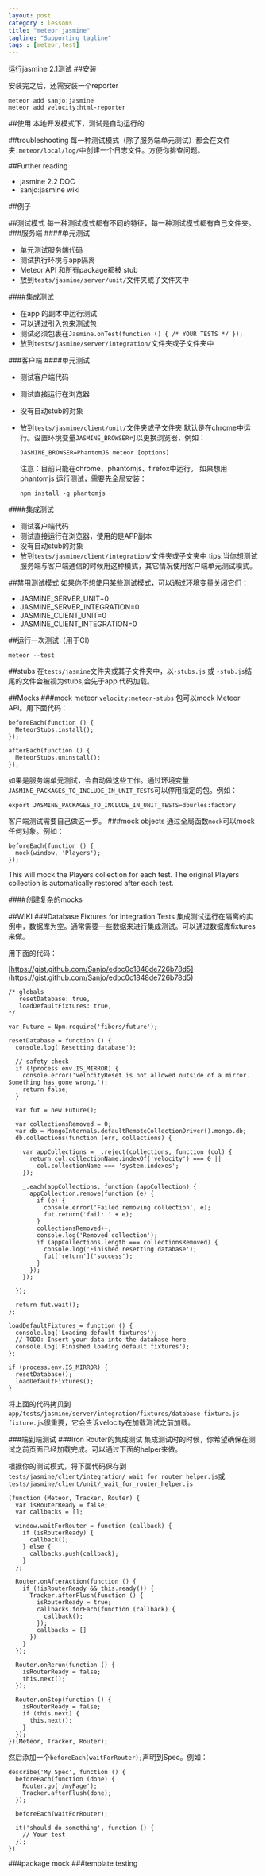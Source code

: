 ```yaml
---
layout: post
category : lessons
title: "meteor jasmine"
tagline: "Supporting tagline"
tags : [meteor,test]
---
```


运行jasmine 2.1测试
##安装

安装完之后，还需安装一个reporter

```
meteor add sanjo:jasmine
meteor add velocity:html-reporter
```



##使用
本地开发模式下，测试是自动运行的

##troubleshooting
每一种测试模式（除了服务端单元测试）都会在文件夹`.meteor/local/log/`中创建一个日志文件。方便你排查问题。

##Further reading
- jasmine 2.2 DOC
- sanjo:jasmine wiki


##例子

##测试模式
每一种测试模式都有不同的特征，每一种测试模式都有自己文件夹。
###服务端
####单元测试

- 单元测试服务端代码
- 测试执行环境与app隔离
- Meteor API 和所有package都被 stub
- 放到`tests/jasmine/server/unit/`文件夹或子文件夹中


####集成测试

- 在app 的副本中运行测试
- 可以通过引入包来测试包
- 测试必须包裹在`Jasmine.onTest(function () { /* YOUR TESTS */ });`
- 放到`tests/jasmine/server/integration/`文件夹或子文件夹中


###客户端
####单元测试

- 测试客户端代码
- 测试直接运行在浏览器
- 没有自动stub的对象
- 放到`tests/jasmine/client/unit/`文件夹或子文件夹
	默认是在chrome中运行。设置环境变量`JASMINE_BROWSER`可以更换浏览器，例如：
	
	```
	JASMINE_BROWSER=PhantomJS meteor [options]
	```
	
	注意：目前只能在chrome、phantomjs、firefox中运行。
	如果想用phantomjs 运行测试，需要先全局安装：
	
	```
	npm install -g phantomjs
	```
	
####集成测试

- 测试客户端代码
- 测试直接运行在浏览器，使用的是APP副本
- 没有自动stub的对象
- 放到`tests/jasmine/client/integration/`文件夹或子文夹中
	tips:当你想测试服务端与客户端通信的时候用这种模式，其它情况使用客户端单元测试模式。
	
	
##禁用测试模式
如果你不想使用某些测试模式，可以通过环境变量关闭它们：

- JASMINE_SERVER_UNIT=0
- JASMINE_SERVER_INTEGRATION=0
- JASMINE_CLIENT_UNIT=0
- JASMINE_CLIENT_INTEGRATION=0

##运行一次测试（用于CI）

```
meteor --test
```

##stubs
在`tests/jasmine`文件夹或其子文件夹中，以`-stubs.js` 或 `-stub.js`结尾的文件会被视为stubs,会先于app 代码加载。

##Mocks
###mock meteor
`velocity:meteor-stubs` 包可以mock Meteor API。用下面代码：

```
beforeEach(function () {
  MeteorStubs.install();
});

afterEach(function () {
  MeteorStubs.uninstall();
});
```

如果是服务端单元测试，会自动做这些工作。通过环境变量`JASMINE_PACKAGES_TO_INCLUDE_IN_UNIT_TESTS`可以停用指定的包。例如：

```
export JASMINE_PACKAGES_TO_INCLUDE_IN_UNIT_TESTS=dburles:factory 
```

客户端测试需要自己做这一步。
###mock objects
通过全局函数`mock`可以mock任何对象。例如：

```
beforeEach(function () {
  mock(window, 'Players');
});
```

This will mock the Players collection for each test. The original Players collection is automatically restored after each test.

####创建复杂的mocks

##WIKI
###Database Fixtures for Integration Tests
集成测试运行在隔离的实例中，数据库为空。通常需要一些数据来进行集成测试。可以通过数据库fixtures来做。

用下面的代码：

[https://gist.github.com/Sanjo/edbc0c1848de726b78d5](https://gist.github.com/Sanjo/edbc0c1848de726b78d5)

```
/* globals
   resetDatabase: true,
   loadDefaultFixtures: true,
*/

var Future = Npm.require('fibers/future');

resetDatabase = function () {
  console.log('Resetting database');

  // safety check
  if (!process.env.IS_MIRROR) {
    console.error('velocityReset is not allowed outside of a mirror. Something has gone wrong.');
    return false;
  }

  var fut = new Future();

  var collectionsRemoved = 0;
  var db = MongoInternals.defaultRemoteCollectionDriver().mongo.db;
  db.collections(function (err, collections) {

    var appCollections = _.reject(collections, function (col) {
      return col.collectionName.indexOf('velocity') === 0 ||
        col.collectionName === 'system.indexes';
    });

    _.each(appCollections, function (appCollection) {
      appCollection.remove(function (e) {
        if (e) {
          console.error('Failed removing collection', e);
          fut.return('fail: ' + e);
        }
        collectionsRemoved++;
        console.log('Removed collection');
        if (appCollections.length === collectionsRemoved) {
          console.log('Finished resetting database');
          fut['return']('success');
        }
      });
    });

  });

  return fut.wait();
};

loadDefaultFixtures = function () {
  console.log('Loading default fixtures');
  // TODO: Insert your data into the database here
  console.log('Finished loading default fixtures');
};

if (process.env.IS_MIRROR) {
  resetDatabase();
  loadDefaultFixtures();
}
```

将上面的代码拷贝到`app/tests/jasmine/server/integration/fixtures/database-fixture.js`
`-fixture.js`很重要，它会告诉velocity在加载测试之前加载。

###端到端测试
###Iron Router的集成测试
集成测试时的时候，你希望确保在测试之前页面已经加载完成。可以通过下面的helper来做。

根据你的测试模式，将下面代码保存到`tests/jasmine/client/integration/_wait_for_router_helper.js`或
`tests/jasmine/client/unit/_wait_for_router_helper.js`

```
(function (Meteor, Tracker, Router) {
  var isRouterReady = false;
  var callbacks = [];

  window.waitForRouter = function (callback) {
    if (isRouterReady) {
      callback();
    } else {
      callbacks.push(callback);
    }
  };

  Router.onAfterAction(function () {
    if (!isRouterReady && this.ready()) {
      Tracker.afterFlush(function () {
        isRouterReady = true;
        callbacks.forEach(function (callback) {
          callback();
        });
        callbacks = []
      })
    }
  });

  Router.onRerun(function () {
    isRouterReady = false;
    this.next();
  });

  Router.onStop(function () {
    isRouterReady = false;
    if (this.next) {
      this.next();
    }
  });
})(Meteor, Tracker, Router);
```

然后添加一个`beforeEach(waitForRouter);`声明到Spec。例如：

```
describe('My Spec', function () {
  beforeEach(function (done) {
    Router.go('/myPage');
    Tracker.afterFlush(done);
  });

  beforeEach(waitForRouter);

  it('should do something', function () {
    // Your test
  });
})
```

###package mock
###template testing



















